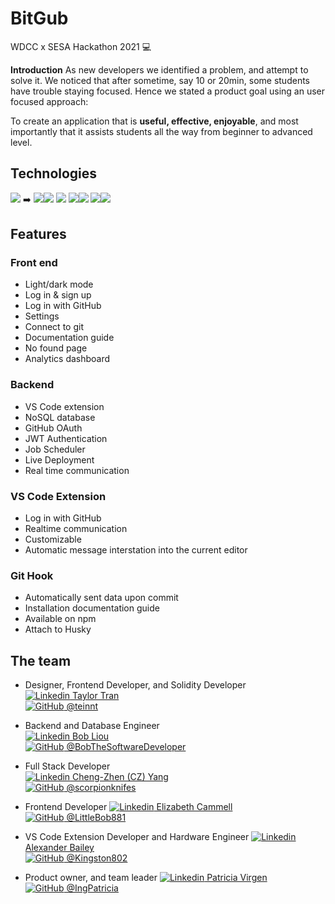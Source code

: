 
# BitGub 
WDCC x SESA Hackathon 2021 :computer:

**Introduction**
As new developers we identified a problem, and attempt to solve it. We noticed that after sometime, say 10 or 20min, some students have trouble staying focused.  Hence we stated a product goal using an user focused approach:

To create an application that is **useful, effective, enjoyable**, and most importantly that it assists students all the way from beginner to advanced level. 

## Technologies 

![](https://img.shields.io/badge/MERN%20-STACK-green) :arrow_right: ![](https://img.shields.io/badge/MongoDB%20-database-brightgreen)![](https://img.shields.io/badge/React-code-blue) ![](https://img.shields.io/badge/Firebase-Authentication-purple) 
![](https://img.shields.io/badge/Firebase%20-Deployment%20tool-yellow)![](https://img.shields.io/badge/JWT%20Token%20-Security-red) ![](https://img.shields.io/badge/Socket%20IO-Real%20Time%20Communication-blue)![](https://img.shields.io/badge/Heroku%20-Deployment-pink)


## Features
### Front end 
* Light/dark mode 
* Log in & sign up
* Log in with GitHub
* Settings
* Connect to git 
* Documentation guide 
* No found page 
* Analytics dashboard

### Backend 
* VS Code extension 
* NoSQL database
* GitHub OAuth
* JWT Authentication 
* Job Scheduler
* Live Deployment
* Real time communication

###  VS Code Extension 
* Log in with GitHub
* Realtime communication 
* Customizable 
* Automatic message interstation into the current editor  

### Git Hook
* Automatically sent data upon commit 
* Installation documentation guide 
* Available on npm   
* Attach to Husky

## The team ##

* Designer, Frontend Developer, and Solidity Developer  
[![Linkedin](https://i.stack.imgur.com/gVE0j.png) Taylor Tran](https://www.linkedin.com/in/taylor-tran-0024)   
[![GitHub](https://i.stack.imgur.com/tskMh.png) @teinnt](https://github.com/teinnt)

* Backend and Database Engineer  
[![Linkedin](https://i.stack.imgur.com/gVE0j.png) Bob Liou](https://www.linkedin.com/in/bob-liou)    
[![GitHub](https://i.stack.imgur.com/tskMh.png) @BobTheSoftwareDeveloper](https://github.com/BobTheSoftwareDeveloper)

* Full Stack Developer   
[![Linkedin](https://i.stack.imgur.com/gVE0j.png) Cheng-Zhen (CZ) Yang](https://www.linkedin.com/in/chengzhenyang)    
[![GitHub](https://i.stack.imgur.com/tskMh.png) @scorpionknifes](https://github.com/scorpionknifes)

* Frontend Developer 
[![Linkedin](https://i.stack.imgur.com/gVE0j.png) Elizabeth Cammell](https://www.linkedin.com/in/elizabeth-cammell-4307a6206)    
[![GitHub](https://i.stack.imgur.com/tskMh.png) @LittleBob881](https://github.com/LittleBob881)

* VS Code Extension Developer and Hardware Engineer
[![Linkedin](https://i.stack.imgur.com/gVE0j.png) Alexander Bailey](https://www.linkedin.com/in/alexanderkingstonbailey)    
[![GitHub](https://i.stack.imgur.com/tskMh.png) @Kingston802](https://github.com/Kingston802)

* Product owner, and team leader
[![Linkedin](https://i.stack.imgur.com/gVE0j.png) Patricia Virgen](https://www.linkedin.com/in/patricia-virgen-422077189/)    
[![GitHub](https://i.stack.imgur.com/tskMh.png) @IngPatricia](https://github.com/IngPatricia)



